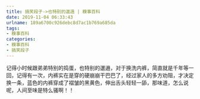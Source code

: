 ```yaml
---
title: 搞笑段子->也特别的邋遢 | 糗事百科
date: 2019-11-04 06:33:43
urlname: 189a6700c926debc8d7ac1b769a685da
tags: 
- 糗事百科
categories:
- 糗事百科
- 搞笑段子
---
```

记得小时候跟弟弟特别的捣蛋，也特别的邋遢，对于换洗内裤，简直就是千年等一回，记得有一次，内裤实在是穿的硬崩崩干巴巴了，经过家人的多方劝阻，才决定换一条，蓝色的内裤穿成了褶皱的黑黄色，伸出舌头轻轻一舔，那味道，怎么说呢，人间至味是特么骚啊！！


